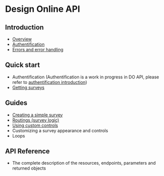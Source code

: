 # Design Online API
## Introduction
- [Overview](intro-overview.md)
- [Authentification](intro-authentification.md)
- [Errors and error handling](intro-error.md)
## Quick start
- Authentification (Authentification is a work in progress in DO API, please refer to [authentification introduction](intro-authentification.md))
- [Getting surveys](qstart-getsurveys.md)
## Guides
- [Creating a simple survey](guide-create-survey.md)
- [Routings (survey logic)](guide-routings.md)
- [Using custom controls](guide-custom-control.md)
- Customizing a survey appearance and controls
- Loops
## API Reference
- The complete description of the resources, endpoints, parameters and returned objects
